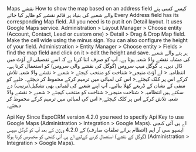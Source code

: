 Maps
نقشے
How to show the map based on an address field
کیسے کسی پتے والے شعبے کی بنیاد پر قائم نقشے کو ظاہر کیا جائے
Every Address field has its corresponding Map field. All you need is to put it on Detail layout. It uses Google Maps service.
Administration > Layout Manager > Choose entity (Account, Contact, Lead or custom one) > Detail > Drag & Drop Map field.
Make the cell wide using the minus sign.
You can also configure the height of your field.
Administration > Entity Manager > Choose entity > Fields > find the map field and click on it > edit the height and save.
ہر پتے والے شعبے کی مشابہ نقشے والا شعبہ ہوتا ہے۔ آپ کو صرف اتنا کرنا ہے کہ اسے تفصیلی لے آؤٹ میں ڈال دیں۔ یہ گوگل میپ سروس (گوگل کی نقشے والی سروس) کو استعمال کرتا ہے۔
انتظامیہ < لے آؤٹ منیجر ِ< شناخت کو منتخب کیجئے < شعبے < نقشے والا شعبہ تلاش کرکے اس پر کلک کیجئے ِ< اس کی لمبائی میں ترمیم کرکے محفوظ کر دیجئے۔
خلیے کو منفی کے نشان کے ڈریعے کھلا بنائیے۔
آپ اپنے شعبے کی لمبائی بھی تشکیل(ترتیب) دے سکتے ہیں
انتظامیہ < شناخت منیجر ِ< شناخت کو منتخب کیجئے < شعبے < نقشے والا شعبہ تلاش کرکے اس پر کلک کیجئے ِ< اس کی لمبائی میں ترمیم کرکے محفوظ کر دیجئے۔

Api Key
Since EspoCRM version 4.2.0 you need to specify Api Key to use Google Maps (Administration > Integration > Google Maps).
اے پی آئی کنجی 
ایسپو سی آر ایم (انتظام برائے تعلقاتِ صارف) کے 4.2.0 ورژن کے بعد آپ کو گوگل میپس (گوگل کے نقشے) استعمال کرنے کےلیے اے پی آئی کنجی کو مخصوص کرنا ہوگا (Administration > Integration > Google Maps).
